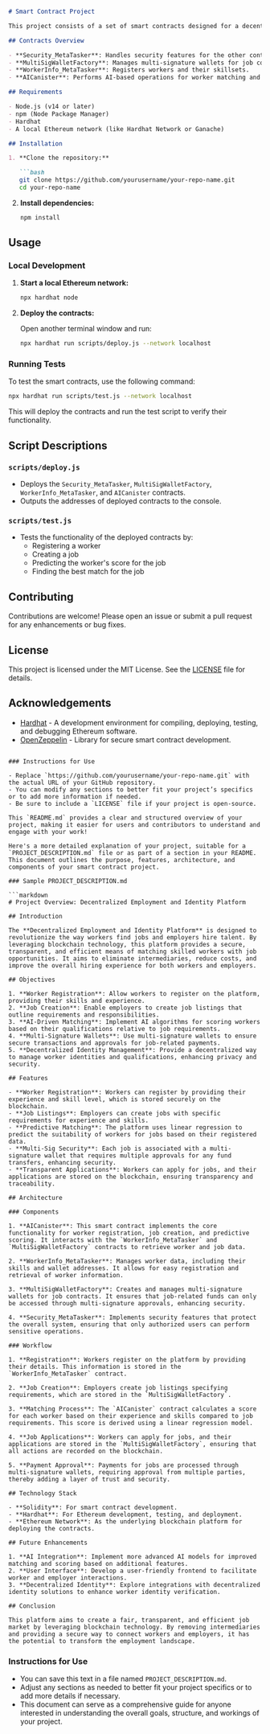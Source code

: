```markdown
# Smart Contract Project

This project consists of a set of smart contracts designed for a decentralized employment and identity platform. It includes functionality for worker registration, job creation, and AI-based worker matching.

## Contracts Overview

- **Security_MetaTasker**: Handles security features for the other contracts.
- **MultiSigWalletFactory**: Manages multi-signature wallets for job contracts.
- **WorkerInfo_MetaTasker**: Registers workers and their skillsets.
- **AICanister**: Performs AI-based operations for worker matching and score prediction.

## Requirements

- Node.js (v14 or later)
- npm (Node Package Manager)
- Hardhat
- A local Ethereum network (like Hardhat Network or Ganache)

## Installation

1. **Clone the repository:**

   ```bash
   git clone https://github.com/yourusername/your-repo-name.git
   cd your-repo-name
   ```

2. **Install dependencies:**

   ```bash
   npm install
   ```

## Usage

### Local Development

1. **Start a local Ethereum network:**

   ```bash
   npx hardhat node
   ```

2. **Deploy the contracts:**

   Open another terminal window and run:

   ```bash
   npx hardhat run scripts/deploy.js --network localhost
   ```

### Running Tests

To test the smart contracts, use the following command:

```bash
npx hardhat run scripts/test.js --network localhost
```

This will deploy the contracts and run the test script to verify their functionality.

## Script Descriptions

### `scripts/deploy.js`

- Deploys the `Security_MetaTasker`, `MultiSigWalletFactory`, `WorkerInfo_MetaTasker`, and `AICanister` contracts.
- Outputs the addresses of deployed contracts to the console.

### `scripts/test.js`

- Tests the functionality of the deployed contracts by:
  - Registering a worker
  - Creating a job
  - Predicting the worker's score for the job
  - Finding the best match for the job

## Contributing

Contributions are welcome! Please open an issue or submit a pull request for any enhancements or bug fixes.

## License

This project is licensed under the MIT License. See the [LICENSE](LICENSE) file for details.

## Acknowledgements

- [Hardhat](https://hardhat.org/) - A development environment for compiling, deploying, testing, and debugging Ethereum software.
- [OpenZeppelin](https://openzeppelin.com/) - Library for secure smart contract development.

```

### Instructions for Use

- Replace `https://github.com/yourusername/your-repo-name.git` with the actual URL of your GitHub repository.
- You can modify any sections to better fit your project’s specifics or to add more information if needed.
- Be sure to include a `LICENSE` file if your project is open-source.

This `README.md` provides a clear and structured overview of your project, making it easier for users and contributors to understand and engage with your work!

Here's a more detailed explanation of your project, suitable for a `PROJECT_DESCRIPTION.md` file or as part of a section in your README. This document outlines the purpose, features, architecture, and components of your smart contract project.

### Sample PROJECT_DESCRIPTION.md

```markdown
# Project Overview: Decentralized Employment and Identity Platform

## Introduction

The **Decentralized Employment and Identity Platform** is designed to revolutionize the way workers find jobs and employers hire talent. By leveraging blockchain technology, this platform provides a secure, transparent, and efficient means of matching skilled workers with job opportunities. It aims to eliminate intermediaries, reduce costs, and improve the overall hiring experience for both workers and employers.

## Objectives

1. **Worker Registration**: Allow workers to register on the platform, providing their skills and experience.
2. **Job Creation**: Enable employers to create job listings that outline requirements and responsibilities.
3. **AI-Driven Matching**: Implement AI algorithms for scoring workers based on their qualifications relative to job requirements.
4. **Multi-Signature Wallets**: Use multi-signature wallets to ensure secure transactions and approvals for job-related payments.
5. **Decentralized Identity Management**: Provide a decentralized way to manage worker identities and qualifications, enhancing privacy and security.

## Features

- **Worker Registration**: Workers can register by providing their experience and skill level, which is stored securely on the blockchain.
- **Job Listings**: Employers can create jobs with specific requirements for experience and skills.
- **Predictive Matching**: The platform uses linear regression to predict the suitability of workers for jobs based on their registered data.
- **Multi-Sig Security**: Each job is associated with a multi-signature wallet that requires multiple approvals for any fund transfers, enhancing security.
- **Transparent Applications**: Workers can apply for jobs, and their applications are stored on the blockchain, ensuring transparency and traceability.

## Architecture

### Components

1. **AICanister**: This smart contract implements the core functionality for worker registration, job creation, and predictive scoring. It interacts with the `WorkerInfo_MetaTasker` and `MultiSigWalletFactory` contracts to retrieve worker and job data.

2. **WorkerInfo_MetaTasker**: Manages worker data, including their skills and wallet addresses. It allows for easy registration and retrieval of worker information.

3. **MultiSigWalletFactory**: Creates and manages multi-signature wallets for job contracts. It ensures that job-related funds can only be accessed through multi-signature approvals, enhancing security.

4. **Security_MetaTasker**: Implements security features that protect the overall system, ensuring that only authorized users can perform sensitive operations.

### Workflow

1. **Registration**: Workers register on the platform by providing their details. This information is stored in the `WorkerInfo_MetaTasker` contract.
   
2. **Job Creation**: Employers create job listings specifying requirements, which are stored in the `MultiSigWalletFactory`.

3. **Matching Process**: The `AICanister` contract calculates a score for each worker based on their experience and skills compared to job requirements. This score is derived using a linear regression model.

4. **Job Applications**: Workers can apply for jobs, and their applications are stored in the `MultiSigWalletFactory`, ensuring that all actions are recorded on the blockchain.

5. **Payment Approval**: Payments for jobs are processed through multi-signature wallets, requiring approval from multiple parties, thereby adding a layer of trust and security.

## Technology Stack

- **Solidity**: For smart contract development.
- **Hardhat**: For Ethereum development, testing, and deployment.
- **Ethereum Network**: As the underlying blockchain platform for deploying the contracts.

## Future Enhancements

1. **AI Integration**: Implement more advanced AI models for improved matching and scoring based on additional features.
2. **User Interface**: Develop a user-friendly frontend to facilitate worker and employer interactions.
3. **Decentralized Identity**: Explore integrations with decentralized identity solutions to enhance worker identity verification.

## Conclusion

This platform aims to create a fair, transparent, and efficient job market by leveraging blockchain technology. By removing intermediaries and providing a secure way to connect workers and employers, it has the potential to transform the employment landscape.

```

### Instructions for Use

- You can save this text in a file named `PROJECT_DESCRIPTION.md`.
- Adjust any sections as needed to better fit your project specifics or to add more details if necessary.
- This document can serve as a comprehensive guide for anyone interested in understanding the overall goals, structure, and workings of your project.